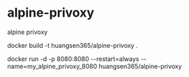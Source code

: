 # alpine-privoxy
alpine privoxy


docker build -t huangsen365/alpine-privoxy .


docker run -d -p 8080:8080 --restart=always --name=my_alpine_privoxy_8080 huangsen365/alpine-privoxy
